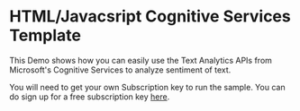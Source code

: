 # HTML/Javacsript Cognitive Services Template

This Demo shows how you can easily use the Text Analytics APIs from Microsoft's Cognitive Services to analyze sentiment of text.

You will need to get your own Subscription key to run the sample. You can do sign up for a free subscription key [here](https://www.microsoft.com/cognitive-services/en-us/sign-up).
